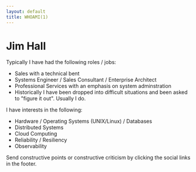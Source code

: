 ```yaml
---
layout: default
title: WHOAMI(1)
---
```


<!-- Begin code @ index.md -->

# Jim Hall

Typically I have had the following roles / jobs:

- Sales with a technical bent
- Systems Engineer / Sales Consultant / Enterprise Architect
- Professional Services with an emphasis on system adminstration
- Historically I have been dropped into difficult situations and been asked to
  "figure it out". Usually I do.

I have interests in the following:

- Hardware / Operating Systems (UNIX/Linux) / Databases
- Distributed Systems
- Cloud Computing
- Reliability / Resiliency
- Observability

Send constructive points or constructive criticism by clicking the social links in the
footer. 


<!-- End code @ index.md -->
